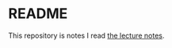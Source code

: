 # README
This repository is notes I read [the lecture notes](http://hosho.ees.hokudai.ac.jp/~kubo/ce/EesLecture2008.html#toc3).
